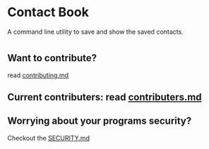 # Contact Book
A command line utility to save and show the saved contacts.

#

## Want to contribute?
read [contributing.md](contributing.md)

## Current contributers: read [contributers.md](contributers.md)

## Worrying about your programs security?
Checkout the [SECURITY.md](SECURITY.md)
